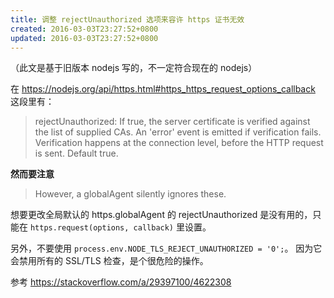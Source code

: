 ```yaml
---
title: 调整 rejectUnauthorized 选项来容许 https 证书无效
created: 2016-03-03T23:27:52+0800
updated: 2016-03-03T23:27:52+0800
---
```



（此文是基于旧版本 nodejs 写的，不一定符合现在的 nodejs）

在 https://nodejs.org/api/https.html#https_https_request_options_callback 这段里有：

> rejectUnauthorized: If true, the server certificate is verified against the list of supplied CAs. An 'error' event is emitted if verification fails. Verification happens at the connection level, before the HTTP request is sent. Default true.

**然而要注意**

> However, a globalAgent silently ignores these.

想要更改全局默认的 https.globalAgent 的 rejectUnauthorized 是没有用的，只能在 `https.request(options, callback)` 里设置。


另外，不要使用 `process.env.NODE_TLS_REJECT_UNAUTHORIZED = '0';`。
因为它会禁用所有的 SSL/TLS 检查，是个很危险的操作。

参考 https://stackoverflow.com/a/29397100/4622308

